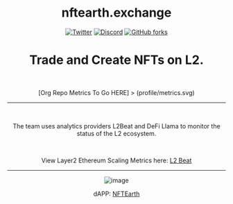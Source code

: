 <span align="center">

# nftearth.exchange

[![Twitter](https://img.shields.io/badge/Twitter-black?logo=twitter&logoColor=white)](https://twitter.com/@NFTEarth_L2)
[![Discord](https://img.shields.io/discord/1062256160264171520?color=black&label=discord&logo=discord&logoColor=white)](https://discord.gg/nftearth)
[![GitHub forks](https://img.shields.io/github/forks/nftearth/marketplace-v2?style=social)](https://github.com/nftearth)

# Trade and Create NFTs on L2.

<br />

[Org Repo Metrics To Go HERE]  > (profile/metrics.svg)

---
  
<br />


The team uses analytics providers L2Beat and DeFi Llama to monitor the status of the L2 ecosystem. 

<br />

View Layer2 Ethereum Scaling Metrics here: [L2 Beat](https://l2beat.com/scaling/tvl)

---

![image](https://user-images.githubusercontent.com/29180454/235240922-a2e871a9-4dbc-498e-8690-f7ab9c021b7b.png)

dAPP: [NFTEarth](https://nftearth.exchange)

<br />

</span>
